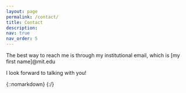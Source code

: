 ```yaml
---
layout: page
permalink: /contact/
title: Contact
description: 
nav: true
nav_order: 5
---
```


The best way to reach me is through my institutional email, which is [my first name]@mit.edu

I look forward to talking with you!
  
  
  

{::nomarkdown}
<object data="/assets/img/map.svg" type="image/svg+xml" width=100%></object>
{:/}

